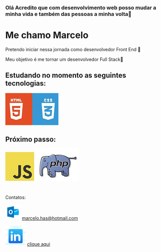 ### Olá Acredito que com desenvolvimento web posso mudar a minha vida e também das pessoas a minha volta👋
# Me chamo Marcelo # 

Pretendo iniciar nessa jornada como desenvolvedor Front End 🚀

Meu objetivo é me tornar um desenvolvedor Full Stack:dart:

## Estudando no momento as seguintes tecnologias: ##

![html e css](https://github.com/Riquecelo/Riquecelo/blob/master/HtmlCss.jpg)

## Próximo passo: ##

![java script](https://github.com/Riquecelo/Riquecelo/blob/master/JavaScript-logo.png) ![PHP](https://github.com/Riquecelo/Riquecelo/blob/master/Mascot-PHP-Logo-1.jpg)

#
Contatos:

![email](https://github.com/Riquecelo/Riquecelo/blob/master/icons8-microsoft-outlook-48.png) 
<marcelo.has@hotmail.com>


![linkedin](https://github.com/Riquecelo/Riquecelo/blob/master/icons8-linkedin-64.png) 
[clique aqui](https://www.linkedin.com/in/marcelo-santos-26832a180)
